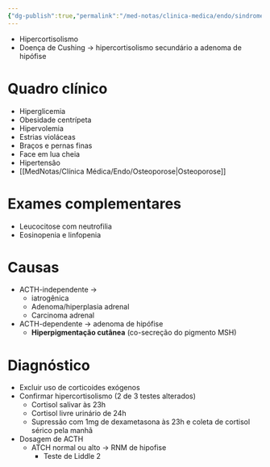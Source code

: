 ```yaml
---
{"dg-publish":true,"permalink":"/med-notas/clinica-medica/endo/sindrome-de-cushing/"}
---
```


- Hipercortisolismo
- Doença de Cushing -> hipercortisolismo secundário a adenoma de hipófise
# Quadro clínico
- Hiperglicemia
- Obesidade centrípeta
- Hipervolemia
- Estrias violáceas
- Braços e pernas finas
- Face em lua cheia
- Hipertensão
- [[MedNotas/Clínica Médica/Endo/Osteoporose\|Osteoporose]]

# Exames complementares
- Leucocitose com neutrofilia
- Eosinopenia e linfopenia

# Causas
- ACTH-independente -> 
	- iatrogênica
	- Adenoma/hiperplasia adrenal
	- Carcinoma adrenal
- ACTH-dependente -> adenoma de hipófise
	- **Hiperpigmentação cutânea** (co-secreção do pigmento MSH)

# Diagnóstico
- Excluir uso de corticoides exógenos
- Confirmar hipercortisolismo (2 de 3 testes alterados)
	- Cortisol salivar às 23h
	- Cortisol livre urinário de 24h
	- Supressão com 1mg de dexametasona às 23h e coleta de cortisol sérico pela manhã
- Dosagem de ACTH
	- ATCH normal ou alto -> RNM de hipofise 
		- Teste de Liddle 2